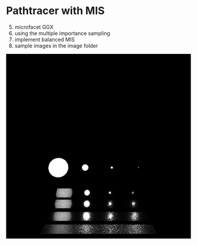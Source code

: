 # Pathtracer with MIS

<!-- 1. 在作业 7 的基础上实现了 microfacet 的 GGX 材质
2. 实现了 microfacet 材质的重要性采样（以 half vector 分布作为重要性采样标准）
3. 结合光源采样实现了 balanced 的 MIS 采样
4. 示例图片，视频和 ppt 在 images 文件夹中 -->

5. microfacet GGX
6. using the multiple importance sampling
7. implement balanced MIS
8. sample images in the image folder

![MIS](images/sampleMIS.jpg)
